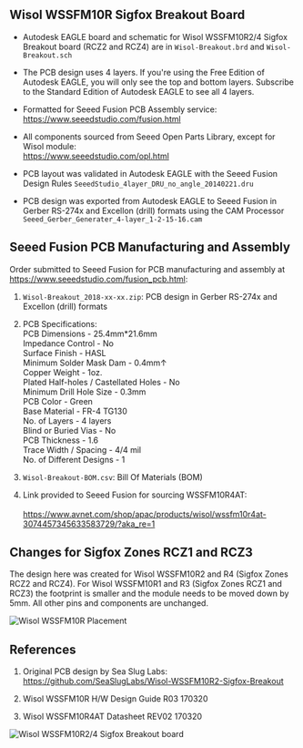 ## Wisol WSSFM10R Sigfox Breakout Board

- Autodesk EAGLE board and schematic for Wisol WSSFM10R2/4 Sigfox Breakout board (RCZ2 and RCZ4) are in `Wisol-Breakout.brd` and `Wisol-Breakout.sch`

- The PCB design uses 4 layers. If you're using the Free Edition of Autodesk EAGLE, you will only see the top and bottom layers.
  Subscribe to the Standard Edition of Autodesk EAGLE to see all 4 layers.

- Formatted for Seeed Fusion PCB Assembly service: <br>
  https://www.seeedstudio.com/fusion.html

- All components sourced from Seeed Open Parts Library, except for Wisol module: <br>
  https://www.seeedstudio.com/opl.html

- PCB layout was validated in Autodesk EAGLE with the Seeed Fusion Design Rules `SeeedStudio_4layer_DRU_no_angle_20140221.dru`

- PCB design was exported from Autodesk EAGLE to Seeed Fusion in Gerber RS-274x and Excellon (drill) formats using the CAM Processor `Seeed_Gerber_Generater_4-layer_1-2-15-16.cam`

## Seeed Fusion PCB Manufacturing and Assembly

Order submitted to Seeed Fusion for PCB manufacturing and assembly at https://www.seeedstudio.com/fusion_pcb.html:

1. `Wisol-Breakout_2018-xx-xx.zip`: PCB design in Gerber RS-274x and Excellon (drill) formats

1. PCB Specifications: <br>
  PCB Dimensions - 25.4mm*21.6mm <br>
  Impedance Control - No <br>
  Surface Finish - HASL <br>
  Minimum Solder Mask Dam - 0.4mm↑ <br>
  Copper Weight - 1oz. <br>
  Plated Half-holes / Castellated Holes - No <br>
  Minimum Drill Hole Size - 0.3mm <br>
  PCB Color - Green <br>
  Base Material - FR-4 TG130 <br>
  No. of Layers - 4 layers <br>
  Blind or Buried Vias - No <br>
  PCB Thickness - 1.6 <br>
  Trace Width / Spacing - 4/4 mil <br>
  No. of Different Designs - 1 <br>

1. `Wisol-Breakout-BOM.csv`: Bill Of Materials (BOM)

1. Link provided to Seeed Fusion for sourcing WSSFM10R4AT: <br>																									
  https://www.avnet.com/shop/apac/products/wisol/wssfm10r4at-3074457345633583729/?aka_re=1																							

## Changes for Sigfox Zones RCZ1 and RCZ3

The design here was created for Wisol WSSFM10R2 and R4 (Sigfox Zones RCZ2 and RCZ4). For Wisol WSSFM10R1 and R3 (Sigfox Zones RCZ1 and RCZ3) the footprint is smaller and the module needs to be moved down by 5mm.  All other pins and components are unchanged.

![Wisol WSSFM10R Placement](https://raw.githubusercontent.com/lupyuen/Wisol-WSSFM10R-Sigfox-Breakout/master/Hardware/Wisol-Footprint.png)

## References

1. Original PCB design by Sea Slug Labs: <br>
  https://github.com/SeaSlugLabs/Wisol-WSSFM10R2-Sigfox-Breakout

1. Wisol WSSFM10R H/W Design Guide R03 170320

1. Wisol WSSFM10R4AT Datasheet REV02 170320

![Wisol WSSFM10R2/4 Sigfox Breakout board](https://raw.githubusercontent.com/lupyuen/Wisol-WSSFM10R-Sigfox-Breakout/master/Hardware/PCB.png)
